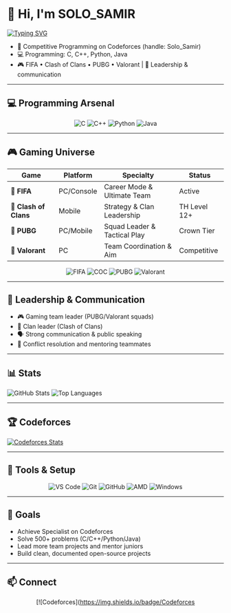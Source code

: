 # 👋 Hi, I'm SOLO_SAMIR

[![Typing SVG](https://readme-typing-svg.herokuapp.com?font=Fira+Code&pause=1000&color=00D4FF&center=true&vCenter=true&width=600&lines=🚀+Competitive+Programming+Enthusiast;🎮+Multi-Game+Strategist;👥+Leader+%26+Communicator)](https://git.io/typing-svg)

- 🎯 Competitive Programming on Codeforces (handle: Solo_Samir)
- 💻 Programming: C, C++, Python, Java
- 🎮 FIFA • Clash of Clans • PUBG • Valorant | 👥 Leadership & communication

---

## 💻 Programming Arsenal

<div align="center">

![C](https://img.shields.io/badge/C-00599C?style=for-the-badge&logo=c&logoColor=white)
![C++](https://img.shields.io/badge/C++-00599C?style=for-the-badge&logo=c%2B%2B&logoColor=white)
![Python](https://img.shields.io/badge/Python-FFD43B?style=for-the-badge&logo=python&logoColor=blue)
![Java](https://img.shields.io/badge/Java-ED8B00?style=for-the-badge&logo=java&logoColor=white)

</div>

---

## 🎮 Gaming Universe

<div align="center">

| Game | Platform | Specialty | Status |
|------|----------|-----------|---------|
| 🏈 **FIFA** | PC/Console | Career Mode & Ultimate Team | Active |
| 🏰 **Clash of Clans** | Mobile | Strategy & Clan Leadership | TH Level 12+ |
| 🔫 **PUBG** | PC/Mobile | Squad Leader & Tactical Play | Crown Tier |
| 🎯 **Valorant** | PC | Team Coordination & Aim | Competitive |

![FIFA](https://img.shields.io/badge/FIFA-FF6B35?style=for-the-badge&logo=ea&logoColor=white)
![COC](https://img.shields.io/badge/Clash_of_Clans-FFC107?style=for-the-badge&logo=supercell&logoColor=black)
![PUBG](https://img.shields.io/badge/PUBG-FF6900?style=for-the-badge&logo=pubg&logoColor=white)
![Valorant](https://img.shields.io/badge/VALORANT-FA4454?style=for-the-badge&logo=riotgames&logoColor=white)

</div>

---

## 👥 Leadership & Communication

- 🎮 Gaming team leader (PUBG/Valorant squads)
- 🏰 Clan leader (Clash of Clans)
- 🗣️ Strong communication & public speaking
- 🤝 Conflict resolution and mentoring teammates

---

## 📊 Stats

![GitHub Stats](https://github-readme-stats.vercel.app/api?username=SOLO_SAMIR&show_icons=true&theme=tokyonight)
![Top Languages](https://github-readme-stats.vercel.app/api/top-langs/?username=SOLO_SAMIR&layout=compact&theme=tokyonight)

---

## 🏆 Codeforces

[![Codeforces Stats](https://codeforces-readme-stats.vercel.app/api/card?username=Solo_Samir&theme=dark)](https://codeforces.com/profile/Solo_Samir)

---

## 🔧 Tools & Setup

<div align="center">

![VS Code](https://img.shields.io/badge/VS_Code-007ACC?style=for-the-badge&logo=visual-studio-code&logoColor=white)
![Git](https://img.shields.io/badge/Git-F05032?style=for-the-badge&logo=git&logoColor=white)
![GitHub](https://img.shields.io/badge/GitHub-181717?style=for-the-badge&logo=github&logoColor=white)
![AMD](https://img.shields.io/badge/AMD_Ryzen-ED1C24?style=for-the-badge&logo=amd&logoColor=white)
![Windows](https://img.shields.io/badge/Windows-0078D6?style=for-the-badge&logo=windows&logoColor=white)

</div>

---

## 🎯 Goals

- Achieve Specialist on Codeforces
- Solve 500+ problems (C/C++/Python/Java)
- Lead more team projects and mentor juniors
- Build clean, documented open-source projects

---

## 📫 Connect

<div align="center">

[![Codeforces](https://img.shields.io/badge/Codeforces
